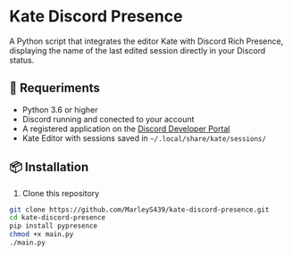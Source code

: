# Kate Discord Presence

A Python script that integrates the editor Kate with Discord Rich Presence, displaying the name of the last edited session directly in your Discord status.

## 🔧 Requeriments

- Python 3.6 or higher
- Discord running and conected to your account
- A registered application on the [Discord Developer Portal](https://discord.com/developers/applications)
- Kate Editor with sessions saved in `~/.local/share/kate/sessions/`

## 📦 Installation

1. Clone this repository

```bash
git clone https://github.com/MarleyS439/kate-discord-presence.git
cd kate-discord-presence
pip install pypresence
chmod +x main.py
./main.py
```

